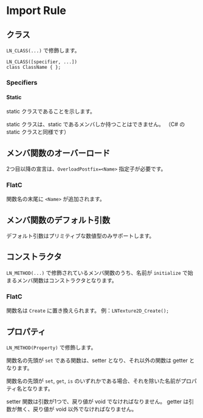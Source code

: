 Import Rule
====================

クラス
--------------------
`LN_CLASS(...)` で修飾します。

```
LN_CLASS([specifier, ...])
class ClassName { };
```

### Specifiers

#### Static
static クラスであることを示します。

static クラスは、static であるメンバしか持つことはできません。
（C# の static クラスと同様です）


メンバ関数のオーバーロード
--------------------
2つ目以降の宣言は、`OverloadPostfix=<Name>` 指定子が必要です。

### FlatC
関数名の末尾に `<Name>` が追加されます。


メンバ関数のデフォルト引数
--------------------
デフォルト引数はプリミティブな数値型のみサポートします。



コンストラクタ
--------------------
`LN_METHOD(...)` で修飾されているメンバ関数のうち、名前が `initialize` で始まるメンバ関数はコンストラクタとなります。

### FlatC
関数名は `Create` に置き換えられます。
例：`LNTexture2D_Create();`



プロパティ
--------------------
`LN_METHOD(Property)` で修飾します。

関数名の先頭が `set` である関数は、setter となり、それ以外の関数は getter となります。

関数名の先頭が `set`, `get`, `is` のいずれかである場合、それを除いた名前がプロパティ名となります。

setter 関数は引数が1つで、戻り値が void でなければなりません。
getter は引数が無く、戻り値が void 以外でなければなりません。



